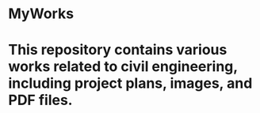 # MyWorks
# This repository contains various works related to civil engineering, including project plans, images, and PDF files.

